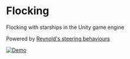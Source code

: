 # Flocking

Flocking with starships in the Unity game engine

Powered by [Reynold's steering behaviours](https://www.red3d.com/cwr/boids/)

[![Demo](https://img.youtube.com/vi/yh0UAqt-fjQ/0.jpg)](https://www.youtube.com/watch?v=yh0UAqt-fjQ)
